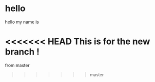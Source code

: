 # hello

hello my name is

<<<<<<< HEAD
This is for the new branch !
=======
from master
>>>>>>> master
